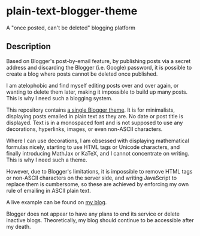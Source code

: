 # plain-text-blogger-theme

A "once posted, can't be deleted" blogging platform

## Description

Based on Blogger's post-by-email feature, by publishing posts via a secret
address and discarding the Blogger (i.e. Google) password, it is possible to
create a blog where posts cannot be deleted once published.

I am atelophobic and find myself editing posts over and over again, or wanting
to delete them later, making it impossible to build up many posts.  This is why
I need such a blogging system.

This repository contains [a single Blogger theme](theme.xml).  It is for
minimalists, displaying posts emailed in plain text as they are.  No date or
post title is displayed.  Text is in a monospaced font and is not supposed to
use any decorations, hyperlinks, images, or even non-ASCII characters.

Where I can use decorations, I am obsessed with displaying mathematical formulas
nicely, starting to use HTML tags or Unicode characters, and finally introducing
MathJax or KaTeX, and I cannot concentrate on writing.  This is why I need such
a theme.

However, due to Blogger's limitations, it is impossible to remove HTML tags or
non-ASCII characters on the server side, and writing JavaScript to replace them
is cumbersome, so these are achieved by enforcing my own rule of emailing in
ASCII plain text.

A live example can be found on [my blog](https://yuukikonnobot.blogspot.com/).

Blogger does not appear to have any plans to end its service or delete inactive
blogs.  Theoretically, my blog should continue to be accessible after my death.
